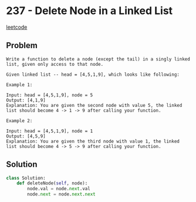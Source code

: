 # 237 - Delete Node in a Linked List

[leetcode](https://leetcode.com/problems/delete-node-in-a-linked-list/)

## Problem

    Write a function to delete a node (except the tail) in a singly linked list, given only access to that node.
    
    Given linked list -- head = [4,5,1,9], which looks like following:
    
    Example 1:
    
    Input: head = [4,5,1,9], node = 5
    Output: [4,1,9]
    Explanation: You are given the second node with value 5, the linked list should become 4 -> 1 -> 9 after calling your function.
    
    Example 2:
    
    Input: head = [4,5,1,9], node = 1
    Output: [4,5,9]
    Explanation: You are given the third node with value 1, the linked list should become 4 -> 5 -> 9 after calling your function.

## Solution

```python
class Solution:
    def deleteNode(self, node):
        node.val = node.next.val
        node.next = node.next.next
```
